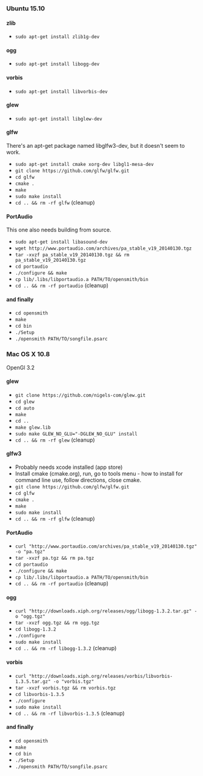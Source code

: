 ### Ubuntu 15.10

#### zlib
* `sudo apt-get install zlib1g-dev`

#### ogg
* `sudo apt-get install libogg-dev`

#### vorbis
* `sudo apt-get install libvorbis-dev`

#### glew
* `sudo apt-get install libglew-dev`

#### glfw
There's an apt-get package named libglfw3-dev, but it doesn't seem to work.
* `sudo apt-get install cmake xorg-dev libgl1-mesa-dev`
* `git clone https://github.com/glfw/glfw.git`
* `cd glfw`
* `cmake .`
* `make`
* `sudo make install`
* `cd .. && rm -rf glfw` (cleanup)

#### PortAudio
This one also needs building from source.
* `sudo apt-get install libasound-dev`
* `wget http://www.portaudio.com/archives/pa_stable_v19_20140130.tgz`
* `tar -xvzf pa_stable_v19_20140130.tgz && rm pa_stable_v19_20140130.tgz`
* `cd portaudio`
* `./configure && make`
* `cp lib/.libs/libportaudio.a PATH/TO/opensmith/bin`
* `cd .. && rm -rf portaudio` (cleanup)

#### and finally
* `cd opensmith`
* `make`
* `cd bin`
* `./Setup`
* `./opensmith PATH/TO/songfile.psarc`

### Mac OS X 10.8
OpenGl 3.2

#### glew
* `git clone https://github.com/nigels-com/glew.git`
* `cd glew`
* `cd auto`
* `make`
* `cd ..`
* `make glew.lib`
* `sudo make GLEW_NO_GLU="-DGLEW_NO_GLU" install`
* `cd .. && rm -rf glew` (cleanup)

#### glfw3
* Probably needs xcode installed (app store) 
* Install cmake (cmake.org), run, go to tools menu - how to install for command line use, follow directions, close cmake.
* `git clone https://github.com/glfw/glfw.git`
* `cd glfw`
* `cmake .`
* `make`
* `sudo make install`
* `cd .. && rm -rf glfw` (cleanup)

#### PortAudio
* `curl "http://www.portaudio.com/archives/pa_stable_v19_20140130.tgz" -o "pa.tgz"`
* `tar -xvzf pa.tgz && rm pa.tgz`
* `cd portaudio`
* `./configure && make`
* `cp lib/.libs/libportaudio.a PATH/TO/opensmith/bin`
* `cd .. && rm -rf portaudio` (cleanup)

#### ogg
* `curl "http://downloads.xiph.org/releases/ogg/libogg-1.3.2.tar.gz" -o "ogg.tgz"`
* `tar -xvzf ogg.tgz && rm ogg.tgz`
* `cd libogg-1.3.2`
* `./configure`
* `sudo make install`
* `cd .. && rm -rf libogg-1.3.2` (cleanup)

#### vorbis
* `curl "http://downloads.xiph.org/releases/vorbis/libvorbis-1.3.5.tar.gz" -o "vorbis.tgz"`
* `tar -xvzf vorbis.tgz && rm vorbis.tgz`
* `cd libvorbis-1.3.5`
* `./configure`
* `sudo make install`
* `cd .. && rm -rf libvorbis-1.3.5` (cleanup)

#### and finally
* `cd opensmith`
* `make`
* `cd bin`
* `./Setup`
* `./opensmith PATH/TO/songfile.psarc`
